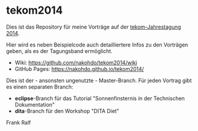 # tekom2014

Dies ist das Repository für meine Vorträge auf der [tekom-Jahrestagung 2014](http://tagungen.tekom.de/h14/tekom-jahrestagung-2014/). 

Hier wird es neben Beispielcode auch detailliertere Infos zu den Vorträgen geben, als es der Tagungsband ermöglicht. 

* Wiki: https://github.com/nakohdo/tekom2014/wiki
* GitHub Pages: https://nakohdo.github.io/tekom2014/ 
 
Dies ist der - ansonsten ungenutzte - Master-Branch. Für jeden Vortrag gibt es einen separaten Branch:

- **eclipse**-Branch für das Tutorial "Sonnenfinsternis in der Technischen Dokumentation"
- **dita**-Branch für den Workshop "DITA Diet"

Frank Ralf

